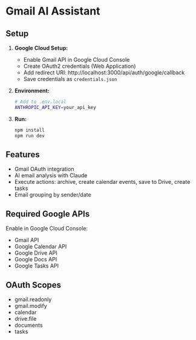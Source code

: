 # Gmail AI Assistant

## Setup

1. **Google Cloud Setup:**
   - Enable Gmail API in Google Cloud Console
   - Create OAuth2 credentials (Web Application)
   - Add redirect URI: http://localhost:3000/api/auth/google/callback
   - Save credentials as `credentials.json`

2. **Environment:**
   ```bash
   # Add to .env.local
   ANTHROPIC_API_KEY=your_api_key
   ```

3. **Run:**
   ```bash
   npm install
   npm run dev
   ```

## Features

- Gmail OAuth integration
- AI email analysis with Claude
- Execute actions: archive, create calendar events, save to Drive, create tasks
- Email grouping by sender/date

## Required Google APIs

Enable in Google Cloud Console:
- Gmail API
- Google Calendar API  
- Google Drive API
- Google Docs API
- Google Tasks API

## OAuth Scopes

- gmail.readonly
- gmail.modify
- calendar
- drive.file
- documents
- tasks